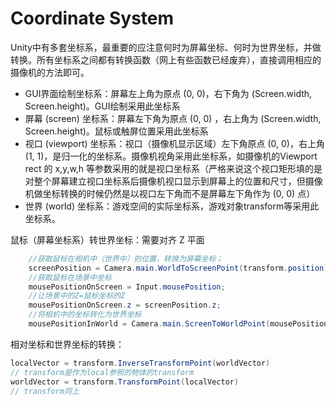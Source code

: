# Coordinate System

Unity中有多套坐标系，最重要的应注意何时为屏幕坐标、何时为世界坐标，并做转换。所有坐标系之间都有转换函数（网上有些函数已经废弃），直接调用相应的摄像机的方法即可。
  * GUI界面绘制坐标系：屏幕左上角为原点 (0, 0)，右下角为 (Screen.width, Screen.height)。GUI绘制采用此坐标系
  * 屏幕 (screen) 坐标系：屏幕左下角为原点 (0, 0) ，右上角为 (Screen.width, Screen.height)。鼠标或触屏位置采用此坐标系
  * 视口 (viewport) 坐标系：视口（摄像机显示区域）左下角原点 (0, 0)，右上角 (1, 1)，是归一化的坐标系。摄像机视角采用此坐标系，如摄像机的Viewport rect 的 x,y,w,h 等参数采用的就是视口坐标系（严格来说这个视口矩形填的是对整个屏幕建立视口坐标系后摄像机视口显示到屏幕上的位置和尺寸，但摄像机做坐标转换的时候仍然是以视口左下角而不是屏幕左下角作为 (0, 0) 点）
  * 世界 (world) 坐标系：游戏空间的实际坐标系，游戏对象transform等采用此坐标系。

鼠标（屏幕坐标系）转世界坐标：需要对齐 Z 平面

```c#
    //获取鼠标在相机中（世界中）的位置，转换为屏幕坐标；
    screenPosition = Camera.main.WorldToScreenPoint(transform.position);
    //获取鼠标在场景中坐标
    mousePositionOnScreen = Input.mousePosition;
    //让场景中的Z=鼠标坐标的Z
    mousePositionOnScreen.z = screenPosition.z;
    //将相机中的坐标转化为世界坐标
    mousePositionInWorld = Camera.main.ScreenToWorldPoint(mousePositionOnScreen);
```

相对坐标和世界坐标的转换：

```c#
localVector = transform.InverseTransformPoint(worldVector)
// transform是作为local参照的物体的transform
worldVector = transform.TransformPoint(localVector)
// transform同上
```

